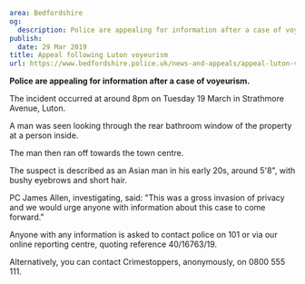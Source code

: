 ```yaml
area: Bedfordshire
og:
  description: Police are appealing for information after a case of voyeurism.
publish:
  date: 29 Mar 2019
title: Appeal following Luton voyeurism
url: https://www.bedfordshire.police.uk/news-and-appeals/appeal-luton-voyeurism-mar19
```

**Police are appealing for information after a case of voyeurism.**

The incident occurred at around 8pm on Tuesday 19 March in Strathmore Avenue, Luton.

A man was seen looking through the rear bathroom window of the property at a person inside.

The man then ran off towards the town centre.

The suspect is described as an Asian man in his early 20s, around 5'8", with bushy eyebrows and short hair.

PC James Allen, investigating, said: "This was a gross invasion of privacy and we would urge anyone with information about this case to come forward."

Anyone with any information is asked to contact police on 101 or via our online reporting centre, quoting reference 40/16763/19.

Alternatively, you can contact Crimestoppers, anonymously, on 0800 555 111.
